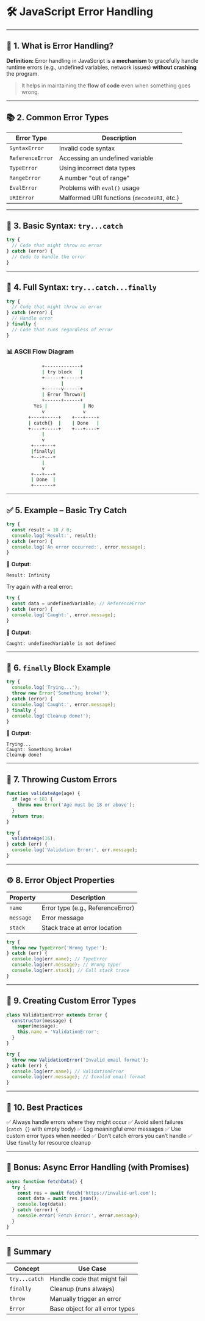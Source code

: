 # 🛠️ JavaScript Error Handling

---

## 📌 1. What is Error Handling?

**Definition:** Error handling in JavaScript is a **mechanism** to gracefully
handle runtime errors (e.g., undefined variables, network issues) **without
crashing** the program.

> It helps in maintaining the **flow of code** even when something goes wrong.

---

## 📚 2. Common Error Types

| Error Type       | Description                                 |
| ---------------- | ------------------------------------------- |
| `SyntaxError`    | Invalid code syntax                         |
| `ReferenceError` | Accessing an undefined variable             |
| `TypeError`      | Using incorrect data types                  |
| `RangeError`     | A number "out of range"                     |
| `EvalError`      | Problems with `eval()` usage                |
| `URIError`       | Malformed URI functions (`decodeURI`, etc.) |

---

## 🔧 3. Basic Syntax: `try...catch`

```js
try {
  // Code that might throw an error
} catch (error) {
  // Code to handle the error
}
```

---

## 🔁 4. Full Syntax: `try...catch...finally`

```js
try {
  // Code that might throw an error
} catch (error) {
  // Handle error
} finally {
  // Code that runs regardless of error
}
```

### 📊 ASCII Flow Diagram

```bash
             +-------------+
             | try block   |
             +------+------+
                    |
             +------v------+
             | Error Thrown?|
             +------+------+
          Yes |             | No
             v              v
        +----+-----+    +---+----+
        | catch{}  |    | Done   |
        +----+-----+    +---+----+
             |
             v
         +---+---+
         |finally|
         +---+---+
             |
             v
         +---+---+
         | Done  |
         +-------+
```

---

## ✅ 5. Example – Basic Try Catch

```js
try {
  const result = 10 / 0;
  console.log('Result:', result);
} catch (error) {
  console.log('An error occurred:', error.message);
}
```

📝 **Output**:

```
Result: Infinity
```

Try again with a real error:

```js
try {
  const data = undefinedVariable; // ReferenceError
} catch (error) {
  console.log('Caught:', error.message);
}
```

📝 **Output**:

```
Caught: undefinedVariable is not defined
```

---

## 🧱 6. `finally` Block Example

```js
try {
  console.log('Trying...');
  throw new Error('Something broke!');
} catch (error) {
  console.log('Caught:', error.message);
} finally {
  console.log('Cleanup done!');
}
```

📝 **Output**:

```
Trying...
Caught: Something broke!
Cleanup done!
```

---

## 🎯 7. Throwing Custom Errors

```js
function validateAge(age) {
  if (age < 18) {
    throw new Error('Age must be 18 or above');
  }
  return true;
}

try {
  validateAge(16);
} catch (err) {
  console.log('Validation Error:', err.message);
}
```

---

## ⚙️ 8. Error Object Properties

| Property  | Description                       |
| --------- | --------------------------------- |
| `name`    | Error type (e.g., ReferenceError) |
| `message` | Error message                     |
| `stack`   | Stack trace at error location     |

```js
try {
  throw new TypeError('Wrong type!');
} catch (err) {
  console.log(err.name); // TypeError
  console.log(err.message); // Wrong type!
  console.log(err.stack); // Call stack trace
}
```

---

## 🧪 9. Creating Custom Error Types

```js
class ValidationError extends Error {
  constructor(message) {
    super(message);
    this.name = 'ValidationError';
  }
}

try {
  throw new ValidationError('Invalid email format');
} catch (err) {
  console.log(err.name); // ValidationError
  console.log(err.message); // Invalid email format
}
```

---

## 🧠 10. Best Practices

✅ Always handle errors where they might occur ✅ Avoid silent failures
(`catch {}` with empty body) ✅ Log meaningful error messages ✅ Use custom
error types when needed ✅ Don’t catch errors you can’t handle ✅ Use `finally`
for resource cleanup

---

## 🧩 Bonus: Async Error Handling (with Promises)

```js
async function fetchData() {
  try {
    const res = await fetch('https://invalid-url.com');
    const data = await res.json();
    console.log(data);
  } catch (error) {
    console.error('Fetch Error:', error.message);
  }
}
```

---

## 📎 Summary

| Concept       | Use Case                        |
| ------------- | ------------------------------- |
| `try...catch` | Handle code that might fail     |
| `finally`     | Cleanup (runs always)           |
| `throw`       | Manually trigger an error       |
| `Error`       | Base object for all error types |
